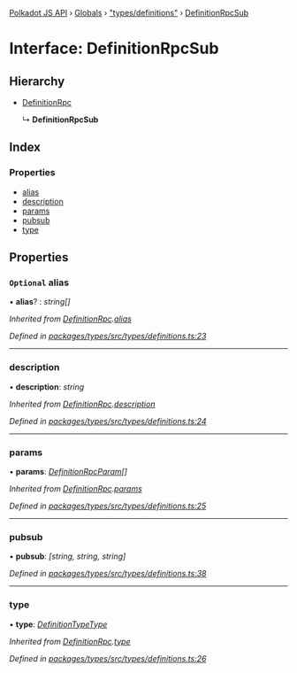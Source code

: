 [Polkadot JS API](../README.md) › [Globals](../globals.md) › ["types/definitions"](../modules/_types_definitions_.md) › [DefinitionRpcSub](_types_definitions_.definitionrpcsub.md)

# Interface: DefinitionRpcSub

## Hierarchy

* [DefinitionRpc](_types_definitions_.definitionrpc.md)

  ↳ **DefinitionRpcSub**

## Index

### Properties

* [alias](_types_definitions_.definitionrpcsub.md#optional-alias)
* [description](_types_definitions_.definitionrpcsub.md#description)
* [params](_types_definitions_.definitionrpcsub.md#params)
* [pubsub](_types_definitions_.definitionrpcsub.md#pubsub)
* [type](_types_definitions_.definitionrpcsub.md#type)

## Properties

### `Optional` alias

• **alias**? : *string[]*

*Inherited from [DefinitionRpc](_types_definitions_.definitionrpc.md).[alias](_types_definitions_.definitionrpc.md#optional-alias)*

*Defined in [packages/types/src/types/definitions.ts:23](https://github.com/polkadot-js/api/blob/0d067c9484/packages/types/src/types/definitions.ts#L23)*

___

###  description

• **description**: *string*

*Inherited from [DefinitionRpc](_types_definitions_.definitionrpc.md).[description](_types_definitions_.definitionrpc.md#description)*

*Defined in [packages/types/src/types/definitions.ts:24](https://github.com/polkadot-js/api/blob/0d067c9484/packages/types/src/types/definitions.ts#L24)*

___

###  params

• **params**: *[DefinitionRpcParam](_types_definitions_.definitionrpcparam.md)[]*

*Inherited from [DefinitionRpc](_types_definitions_.definitionrpc.md).[params](_types_definitions_.definitionrpc.md#params)*

*Defined in [packages/types/src/types/definitions.ts:25](https://github.com/polkadot-js/api/blob/0d067c9484/packages/types/src/types/definitions.ts#L25)*

___

###  pubsub

• **pubsub**: *[string, string, string]*

*Defined in [packages/types/src/types/definitions.ts:38](https://github.com/polkadot-js/api/blob/0d067c9484/packages/types/src/types/definitions.ts#L38)*

___

###  type

• **type**: *[DefinitionTypeType](../modules/_types_definitions_.md#definitiontypetype)*

*Inherited from [DefinitionRpc](_types_definitions_.definitionrpc.md).[type](_types_definitions_.definitionrpc.md#type)*

*Defined in [packages/types/src/types/definitions.ts:26](https://github.com/polkadot-js/api/blob/0d067c9484/packages/types/src/types/definitions.ts#L26)*
